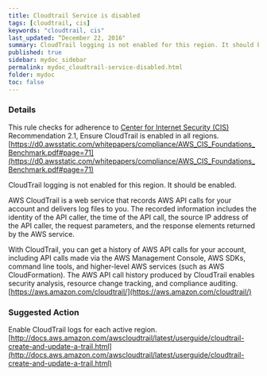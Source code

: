 ```yaml
---
title: Cloudtrail Service is disabled
tags: [cloudtrail, cis]
keywords: "cloudtrail, cis"
last_updated: “December 22, 2016"
summary: CloudTrail logging is not enabled for this region. It should be enabled.
published: true
sidebar: mydoc_sidebar
permalink: mydoc_cloudtrail-service-disabled.html
folder: mydoc
toc: false
---
```


### Details  
This rule checks for adherence to [Center for Internet Security (CIS)](https://www.cisecurity.org/) Recommendation 2.1, Ensure CloudTrail is enabled in all regions.  
[https://d0.awsstatic.com/whitepapers/compliance/AWS_CIS_Foundations_Benchmark.pdf#page=71](https://d0.awsstatic.com/whitepapers/compliance/AWS_CIS_Foundations_Benchmark.pdf#page=71)  

CloudTrail logging is not enabled for this region. It should be enabled.

AWS CloudTrail is a web service that records AWS API calls for your account and delivers log files to you. The recorded information includes the identity of the API caller, the time of the API call, the source IP address of the API caller, the request parameters, and the response elements returned by the AWS service.

With CloudTrail, you can get a history of AWS API calls for your account, including API calls made via the AWS Management Console, AWS SDKs, command line tools, and higher-level AWS services (such as AWS CloudFormation). The AWS API call history produced by CloudTrail enables security analysis, resource change tracking, and compliance auditing.  
[https://aws.amazon.com/cloudtrail/](https://aws.amazon.com/cloudtrail/)

### Suggested Action  
Enable CloudTrail logs for each active region.  
[http://docs.aws.amazon.com/awscloudtrail/latest/userguide/cloudtrail-create-and-update-a-trail.html](http://docs.aws.amazon.com/awscloudtrail/latest/userguide/cloudtrail-create-and-update-a-trail.html)

